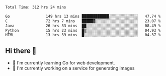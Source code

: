 <!--START_SECTION:waka-->

```txt
Total Time: 312 hrs 24 mins

Go                149 hrs 13 mins ████████████░░░░░░░░░░░░░   47.74 %
C                 72 hrs 7 mins   █████▓░░░░░░░░░░░░░░░░░░░   23.07 %
Java              26 hrs 33 mins  ██░░░░░░░░░░░░░░░░░░░░░░░   08.49 %
Python            15 hrs 23 mins  █▒░░░░░░░░░░░░░░░░░░░░░░░   04.93 %
HTML              13 hrs 39 mins  █░░░░░░░░░░░░░░░░░░░░░░░░   04.37 %
```

<!--END_SECTION:waka-->

## Hi there 👋
- 🌱 I'm currently learning Go for web development.
- 🔭 I'm currently working on a service for generating images 

<!--
**prorok210/prorok210** is a ✨ _special_ ✨ repository because its `README.md` (this file) appears on your GitHub profile.

Here are some ideas to get you started:

- 🔭 I’m currently working on ...
- 🌱 I’m currently learning ...
- 👯 I’m looking to collaborate on ...
- 🤔 I’m looking for help with ...
- 💬 Ask me about ...
- 📫 How to reach me: ...
- 😄 Pronouns: ...
- ⚡ Fun fact: ...
-->
